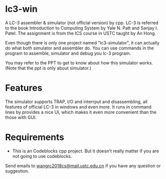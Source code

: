 # lc3-win
A  LC-3 assembler &amp; simulator (not official version) by cpp. LC-3 is referred to the book Introduction to Computing System by Yale N. Patt and Sanjay I. Patel. The assignment is from the ICS course in USTC taught by An Hong.

Even though there is only one project named "lc3-simulator", it can actually do what both simulator and assembler do. You can use commands in the program to assemble, simulator and debug you lc-3 program. 

You may refer to the PPT to get to know about how this simulator works. (Note that the ppt is only about simulator.)

# Features
The simulator supports TRAP, I/O and interrput and disassembling, all features of official LC-3 in windows and even more. It runs in command lines by provides a nice UI, which makes it even more convenient than the those with GUI.

# Requirements
* This is an Codeblocks cpp project. But it doesn't really matter if you are not going to use codeblocks.

Send emails to wangrc2018cs@mail.ustc.edu.cn if you have any question or suggestion.
